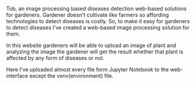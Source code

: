 Tob, an image processing based diseases detection web-based solutions for gardeners. Gardener doesn't cultivate like farmers so affording technologies to detect diseases is costly. So, to make it easy for gardeners to detect diseases I've created a web-based image processing solution for them. 

In this website gardeners will be able to upload an image of plant and analyzing the image the gardener will get the result whether that plant is affected by any form of diseases or not. 

Here I've uploaded almost every file form Jupyter Notebook to the web-interface except the venv(environment) file. 
